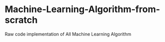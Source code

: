 # Machine-Learning-Algorithm-from-scratch
Raw code implementation of All Machine Learning Algorithm 
